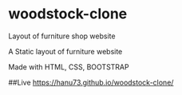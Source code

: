 # woodstock-clone
Layout of furniture shop website

A Static layout of furniture website

Made with HTML, CSS, BOOTSTRAP

##Live 
https://hanu73.github.io/woodstock-clone/
